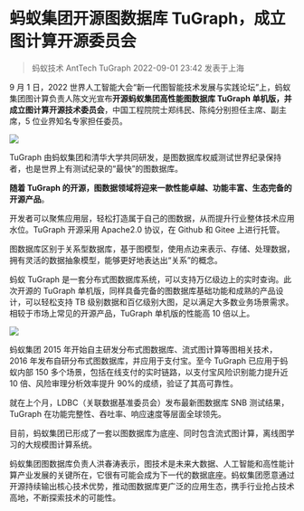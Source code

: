 # 蚂蚁集团开源图数据库 TuGraph，成立图计算开源委员会

<style>
    img{
        width:auto;
        height:auto;
        margin:0 auto;
        display:block;
    }
</style>

> 蚂蚁技术 AntTech TuGraph 2022-09-01 23:42 发表于上海

9 月 1 日，2022 世界人工智能大会“新一代图智能技术发展与实践论坛”上，蚂蚁集团图计算负责人陈文光宣布**开源蚂蚁集团高性能图数据库 TuGraph 单机版，并成立图计算开源技术委员会**，中国工程院院士郑纬民、陈纯分别担任主席、副主席，5 位业界知名专家担任委员。

![](https://mdn.alipayobjects.com/huamei_qcdryc/afts/img/A*xMIOSq4QU_UAAAAAAAAAAAAADgOBAQ/original)

TuGraph 由蚂蚁集团和清华大学共同研发，是图数据库权威测试世界纪录保持者，也是世界上有测试纪录的“最快”的图数据库。

**随着 TuGraph 的开源，图数据领域将迎来一款性能卓越、功能丰富、生态完备的开源产品**。

开发者可以聚焦应用层，轻松打造属于自己的图数据，从而提升行业整体技术应用水位。TuGraph 开源采用 Apache2.0 协议，在 Github 和 Gitee 上进行托管。

图数据库区别于关系型数据库，基于图模型，使用点边来表示、存储、处理数据，拥有灵活的数据抽象模型，能够更好地表达出“关系”的概念。

蚂蚁 TuGraph 是一套分布式图数据库系统，可以支持万亿级边上的实时查询。此次开源的 TuGraph 单机版，同样具备完备的图数据库基础功能和成熟的产品设计，可以轻松支持 TB 级别数据和百亿级别大图，足以满足大多数业务场景需求。相较于市场上常见的开源产品，TuGraph 单机版的性能高 10 倍以上。

![](https://mdn.alipayobjects.com/huamei_qcdryc/afts/img/A*as3nSajVANsAAAAAAAAAAAAADgOBAQ/original)

蚂蚁集团 2015 年开始自主研发分布式图数据库、流式图计算等图相关技术，2016 年发布自研分布式图数据库，并应用于支付宝。至今 TuGraph 已应用于蚂蚁内部 150 多个场景，包括在线支付的实时链路，以支付宝风险识别能力提升近 10 倍、风险审理分析效率提升 90%的成绩，验证了其高可靠性。

就在上个月，LDBC（关联数据基准委员会）发布最新图数据库 SNB 测试结果，TuGraph 在功能完整性、吞吐率、响应速度等层面全球领先。

目前，蚂蚁集团已形成了一套以图数据库为底座、同时包含流式图计算，离线图学习的大规模图计算系统。

蚂蚁集团图数据库负责人洪春涛表示，图技术是未来大数据、人工智能和高性能计算产业发展的关键所在，它很有可能会成为下一代的数据底座。蚂蚁集团愿意通过开源持续输出核心技术优势，推动图数据库更广泛的应用生态，携手行业抢占技术高地，不断探索技术的可能性。

